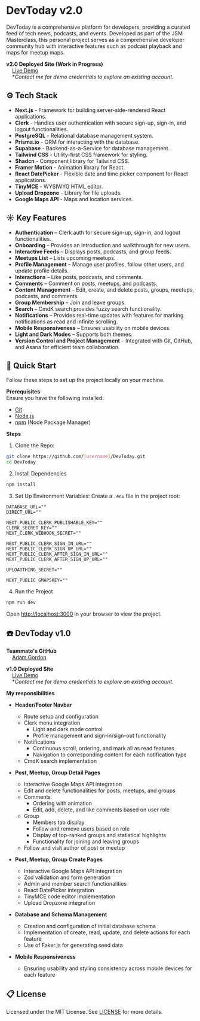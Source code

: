 # <a name="introduction">DevToday v2.0</a>
DevToday is a comprehensive platform for developers, providing a curated feed of tech news, podcasts, and events. Developed as part of the JSM Masterclass, this personal project serves as a comprehensive developer community hub with interactive features such as podcast playback and maps for meetup maps.

**v2.0 Deployed Site (Work in Progress)**\
&nbsp;&nbsp;&nbsp;&nbsp;[Live Demo](https://dev-today-v2.vercel.app/)\
&nbsp;&nbsp;&nbsp;&nbsp;**Contact me for demo credentials to explore an existing account.*

## <a name="tech-stack">⚙️ Tech Stack</a>
- **Next.js** - Framework for building server-side-rendered React applications.
- **Clerk** - Handles user authentication with secure sign-up, sign-in, and logout functionalities.
- **PostgreSQL** - Relational database management system.
- **Prisma.io** - ORM for interacting with the database.
- **Supabase** - Backend-as-a-Service for database management.
- **Tailwind CSS** - Utility-first CSS framework for styling.
- **Shadcn** - Component library for Tailwind CSS.
- **Framer Motion** - Animation library for React.
- **React DatePicker** - Flexible date and time picker component for React applications.
- **TinyMCE** - WYSIWYG HTML editor.
- **Upload Dropzone** - Library for file uploads.
- **Google Maps API** - Maps and location services.

## <a name="features">☀️ Key Features</a>
- **Authentication** – Clerk auth for secure sign-up, sign-in, and logout functionalities.
- **Onboarding** – Provides an introduction and walkthrough for new users.
- **Interactive Feeds** – Displays posts, podcasts, and group feeds.
- **Meetups List** – Lists upcoming meetups.
- **Profile Management** – Manage user profiles, follow other users, and update profile details.
- **Interactions** – Like posts, podcasts, and comments.
- **Comments** – Comment on posts, meetups, and podcasts.
- **Content Management** – Edit, create, and delete posts, groups, meetups, podcasts, and comments.
- **Group Membership** – Join and leave groups.
- **Search** – CmdK search provides fuzzy search functionality.
- **Notifications** – Provides real-time updates with features for marking notifications as read and infinite scrolling.
- **Mobile Responsiveness** – Ensures usability on mobile devices.
- **Light and Dark Modes** – Supports both themes.
- **Version Control and Project Management** – Integrated with Git, GitHub, and Asana for efficient team collaboration.
  
## <a name="quick-start">🚀 Quick Start</a>

Follow these steps to set up the project locally on your machine.

**Prerequisites**\
Ensure you have the following installed:

- [Git](https://git-scm.com/)
- [Node.js](https://nodejs.org/en)
- [npm](https://www.npmjs.com/) (Node Package Manager)

**Steps**
1. Clone the Repo:
```bash
git clone https://github.com/[username]/DevToday.git
cd DevToday
```

2. Install Dependencies
```bash
npm install
```

3. Set Up Environment Variables: Create a `.env` file in the project root:
```env
DATABASE_URL=""
DIRECT_URL=""

NEXT_PUBLIC_CLERK_PUBLISHABLE_KEY=""
CLERK_SECRET_KEY=""
NEXT_CLERK_WEBHOOK_SECRET=""

NEXT_PUBLIC_CLERK_SIGN_IN_URL=""
NEXT_PUBLIC_CLERK_SIGN_UP_URL=""
NEXT_PUBLIC_CLERK_AFTER_SIGN_IN_URL=""
NEXT_PUBLIC_CLERK_AFTER_SIGN_UP_URL=""

UPLOADTHING_SECRET=""

NEXT_PUBLIC_GMAPSKEY=""
```

4. Run the Project
```bash
npm run dev
```

Open [http://localhost:3000](http://localhost:3000) in your browser to view the project.


## <a name="version-one">☎️ DevToday v1.0</a>
**Teammate's GitHub**\
&nbsp;&nbsp;&nbsp;&nbsp;[Adam Gordon](https://github.com/adamgordonny)

**v1.0 Deployed Site**\
&nbsp;&nbsp;&nbsp;&nbsp;[Live Demo](https://capstone-darshin-adam.vercel.app/)\
&nbsp;&nbsp;&nbsp;&nbsp;**Contact me for demo credentials to explore an existing account.*

**My responsibilities**
- **Header/Footer Navbar** 
  - Route setup and configuration
  - Clerk menu integration
    - Light and dark mode control
    - Profile management and sign-in/sign-out functionality
  - Notifications
    - Continuous scroll, ordering, and mark all as read features
    - Navigation to corresponding content for each notification type
  - CmdK search implementation

- **Post, Meetup, Group Detail Pages** 
  - Interactive Google Maps API integration
  - Edit and delete functionalities for posts, meetups, and groups
  - Comments
    - Ordering with animation
    - Edit, add, delete, and like comments based on user role
  - Group
    - Members tab display
    - Follow and remove users based on role
    - Display of top-ranked groups and statistical highlights
    - Functionality for joining and leaving groups
  - Follow and visit author of post or meetup
    
- **Post, Meetup, Group Create Pages** 
  - Interactive Google Maps API integration
  - Zod validation and form generation
  - Admin and member search functionalities
  - React DatePicker integration
  - TinyMCE code editor implementation
  - Upload Dropzone integration
    
- **Database and Schema Management**
  - Creation and configuration of initial database schema
  - Implementation of create, read, update, and delete actions for each feature
  - Use of Faker.js for generating seed data
    
- **Mobile Responsiveness** 
  - Ensuring usability and styling consistency across mobile devices for each feature

## <a name="license">📋 License</a>
Licensed under the MIT License. See [LICENSE](./LICENSE) for more details.

